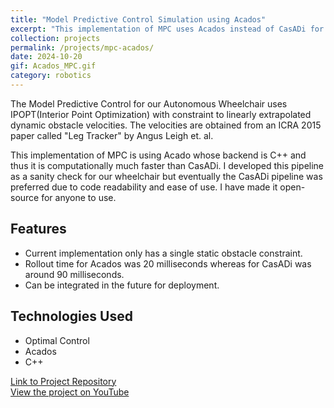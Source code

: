 ```yaml
---
title: "Model Predictive Control Simulation using Acados"
excerpt: "This implementation of MPC uses Acados instead of CasADi for a single static obstacle."
collection: projects
permalink: /projects/mpc-acados/
date: 2024-10-20
gif: Acados_MPC.gif
category: robotics
---
```


The Model Predictive Control for our Autonomous Wheelchair uses IPOPT(Interior Point Optimization) with constraint to linearly extrapolated dynamic obstacle velocities. The velocities are obtained from an ICRA 2015 paper called "Leg Tracker" by Angus Leigh et. al. 

This implementation of MPC is using Acado whose backend is C++ and thus it is computationally much faster than CasADi. I developed this pipeline as a sanity check for our wheelchair but eventually the CasADi pipeline was preferred due to code readability and ease of use. I have made it open-source for anyone to use.

## Features

- Current implementation only has a single static obstacle constraint.
- Rollout time for Acados was 20 milliseconds whereas for CasADi was around 90 milliseconds.
- Can be integrated in the future for deployment.

## Technologies Used

- Optimal Control
- Acados
- C++

[Link to Project Repository](https://github.com/MysEcho/Acados-mpc)\
[View the project on YouTube](https://www.youtube.com/watch?v=HZDLmlqyj7Q)